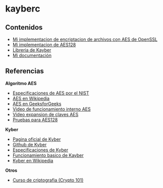 # kayberc

## Contenidos
- <a href="https://github.com/dpv927/kayberc/tree/main/openSSL">Mi implementacion de encriptacion de archivos con AES de OpenSSL</a>
- <a href="https://github.com/dpv927/kayberc/tree/main/aes">Mi implementacion de AES128</a>
- <a href="https://github.com/dpv927/kayberc/tree/main/libs/kyber/">Libreria de Kayber</a>
- <a href="https://github.com/dpv927/kayberc/tree/main/docs">Mi documentación</a>

## Referencias
**Algoritmo AES**
- <a href="https://csrc.nist.gov/files/pubs/fips/197/final/docs/fips-197.pdf"> Especificaciones de AES por el NIST</a>
- <a href="https://es.wikipedia.org/wiki/Advanced_Encryption_Standard">AES en Wikipedia</a>
- <a href="https://www.geeksforgeeks.org/advanced-encryption-standard-aes/">AES en GeeksforGeeks</a>
- <a href="https://www.youtube.com/watch?v=NHuibtoL_qk">Video de funcionamiento interno AES</a>
- <a href="https://www.youtube.com/watch?v=w4aWIVhcUyo&t=1918s">Video expansion de claves AES</a>
- <a href="https://www.kavaliro.com/wp-content/uploads/2014/03/AES.pdf">Pruebas para AES128</a>

**Kyber**
- <a href="https://pq-crystals.org/kyber/">Pagina oficial de Kyber</a>
- <a href="https://github.com/pq-crystals/kyber">Github de Kyber</a>
- <a href="https://pq-crystals.org/kyber/data/kyber-specification-round3-20210804.pdf">Especificaciones de Kyber</a>
- <a href="https://cryptopedia.dev/posts/kyber/">Funcionamiento basico de Kayber</a>
- <a href="https://en.wikipedia.org/wiki/Kyber">Kyber en Wikipedia</a>

**Otros**
- <a href="https://www.crypto101.io/">Curso de criptografia (Crypto 101)</a>
